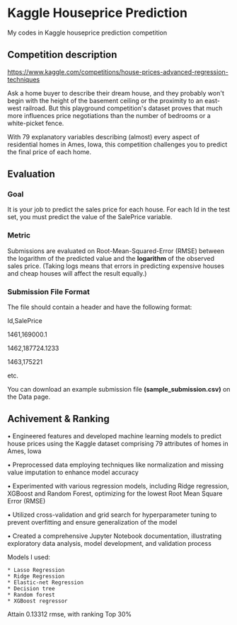 # Kaggle Houseprice Prediction
My codes in Kaggle houseprice prediction competition


## Competition description 

https://www.kaggle.com/competitions/house-prices-advanced-regression-techniques

Ask a home buyer to describe their dream house, and they probably won't begin with the height of the basement ceiling or the proximity to an east-west railroad. But this playground competition's dataset proves that much more influences price negotiations than the number of bedrooms or a white-picket fence.

With 79 explanatory variables describing (almost) every aspect of residential homes in Ames, Iowa, this competition challenges you to predict the final price of each home.

## Evaluation
### Goal

It is your job to predict the sales price for each house. For each Id in the test set, you must predict the value of the SalePrice variable. 

### Metric

Submissions are evaluated on Root-Mean-Squared-Error (RMSE) between the logarithm of the predicted value and the **logarithm** of the observed sales price. (Taking logs means that errors in predicting expensive houses and cheap houses will affect the result equally.)

### Submission File Format

The file should contain a header and have the following format:

Id,SalePrice

1461,169000.1

1462,187724.1233

1463,175221

etc.

You can download an example submission file **(sample_submission.csv)** on the Data page.


## Achivement & Ranking
• Engineered features and developed machine learning models to predict house prices using the Kaggle dataset comprising 79 attributes of homes in Ames, Iowa

• Preprocessed data employing techniques like normalization and missing value imputation to enhance model accuracy

• Experimented with various regression models, including Ridge regression, XGBoost and Random Forest, optimizing for the lowest Root Mean Square Error (RMSE)

• Utilized cross-validation and grid search for hyperparameter tuning to prevent overfitting and ensure generalization of the model

• Created a comprehensive Jupyter Notebook documentation, illustrating exploratory data analysis, model development, and validation process

Models I used: 

    * Lasso Regression
    * Ridge Regression
    * Elastic-net Regression
    * Decision tree
    * Random forest
    * XGBoost regressor

Attain 0.13312 rmse, with ranking Top 30%

